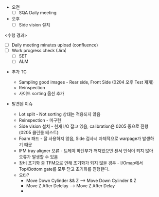 - 오전
	- [ ] SQA Daily meeting
- 오후
	- [ ] Side vision 설치

<수행 경과>
- [ ] Daily meeting minutes upload (confluence)
- [ ] Work progress check (Jira)
	- [ ] SET
	- [ ] ALM

- 추가 TC
	- Sampling good images - Rear side, Front Side (0204 오후 Test 재개)
	- Reinspection
	- 사이드 sorting 옵션 추가

- 발견된 이슈
	- Lot split - Not sorting 상태는 적용되지 않음
	- Reinspection - 미구현
	- Side vision 설치 - 현재 I/O 잡고 있음, calibration은 0205 중으로 진행 (0205 클린룸 테스트)
	- Foam 패드 - 잘 사용하지 않음, Side 검사시 자체적으로 warpage가 발생하기 때문
	- IFM tray aligner 오류 - 트레이 하단부가 깨져있으면 센서 인식이 되지 않아 오류가 발생할 수 있음
	- 장비 초기화 중 TFM으로 인해 초기화가 되지 않을 경우 - I/Omap에서 Top/Bottom gate를 모두 닫고 초기화를 진행한다. 
	- 오타?
		- Move Down Cylinder && Z --> Move Down Cylinder & Z
		- Move Z After Delelay --> Move Z After Delay
		- 